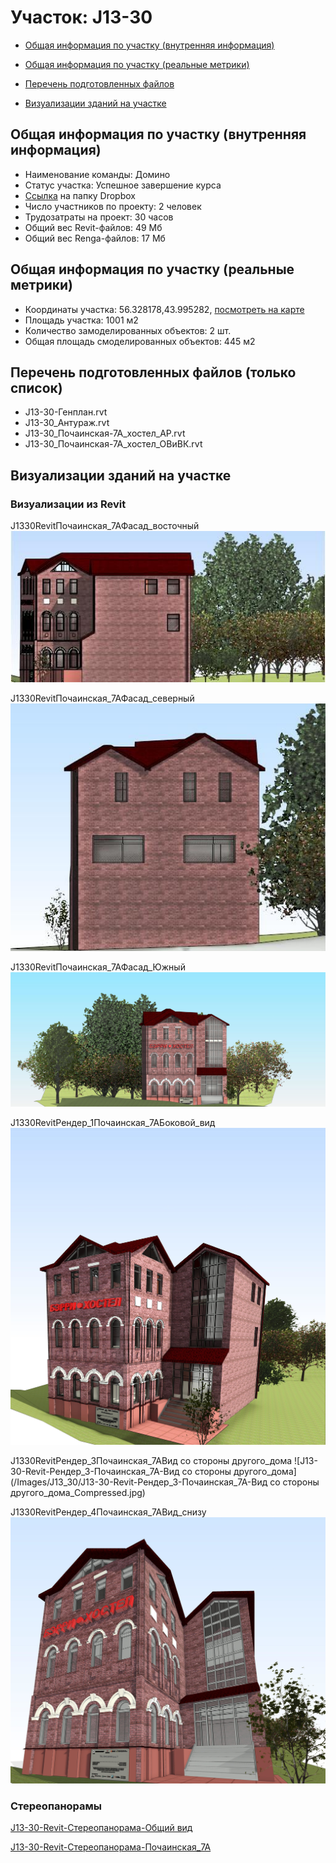 # Участок: J13-30

* [Общая информация по участку (внутренняя информация)](#Chapter1)

* [Общая информация по участку (реальные метрики)](#Chapter2)

* [Перечень подготовленных файлов](#Chapter3)

* [Визуализации зданий на участке](#Chapter6)

## <a id="Chapter1"></a> Общая информация по участку (внутренняя информация)
+ Наименование команды: Домино
+ Статус участка: Успешное завершение курса
+ [Ссылка](https://www.dropbox.com/sh/wvvgv1nw1iqred9/AAAmboffZ2Kdt2r7wRsqD0BXa/J13_30?dl=0) на папку Dropbox
+ Число участников по проекту: 2 человек
+ Трудозатраты на проект: 30 часов
+ Общий вес Revit-файлов: 49 Мб
+ Общий вес Renga-файлов: 17 Мб
## <a id="Chapter2"></a> Общая информация по участку (реальные метрики)
+ Координаты участка: 56.328178,43.995282, [посмотреть на карте](https://yandex.ru/maps/47/nizhny-novgorod/?ll=43.995282%2C56.328178&z=19)
+ Площадь участка: 1001 м2
+ Количество замоделированных объектов: 2 шт.
+ Общая площадь смоделированных объектов: 445 м2
## <a id="Chapter3"></a> Перечень подготовленных файлов (только список)
+ J13-30-Генплан.rvt
+ J13-30_Антураж.rvt
+ J13-30_Почаинская-7А_хостел_АР.rvt
+ J13-30_Почаинская-7А_хостел_ОВиВК.rvt
## <a id="Chapter6"></a> Визуализации зданий на участке
### Визуализации из Revit
J1330RevitПочаинская_7АФасад_восточный
![J13-30-Revit-Почаинская_7А-Фасад_восточный](/Images/J13_30/J13-30-Revit-Почаинская_7А-Фасад_восточный_Compressed.jpg)

J1330RevitПочаинская_7АФасад_северный
![J13-30-Revit-Почаинская_7А-Фасад_северный](/Images/J13_30/J13-30-Revit-Почаинская_7А-Фасад_северный_Compressed.jpg)

J1330RevitПочаинская_7АФасад_Южный
![J13-30-Revit-Почаинская_7А-Фасад_Южный](/Images/J13_30/J13-30-Revit-Почаинская_7А-Фасад_Южный_Compressed.jpg)

J1330RevitРендер_1Почаинская_7АБоковой_вид
![J13-30-Revit-Рендер_1-Почаинская_7А-Боковой_вид](/Images/J13_30/J13-30-Revit-Рендер_1-Почаинская_7А-Боковой_вид_Compressed.jpg)

J1330RevitРендер_3Почаинская_7АВид со стороны другого_дома
![J13-30-Revit-Рендер_3-Почаинская_7А-Вид со стороны другого_дома](/Images/J13_30/J13-30-Revit-Рендер_3-Почаинская_7А-Вид со стороны другого_дома_Compressed.jpg)

J1330RevitРендер_4Почаинская_7АВид_снизу
![J13-30-Revit-Рендер_4-Почаинская_7А-Вид_снизу](/Images/J13_30/J13-30-Revit-Рендер_4-Почаинская_7А-Вид_снизу_Compressed.jpg)

### Стереопанорамы
[J13-30-Revit-Стереопанорама-Общий вид](https://pano.autodesk.com/pano.html?url=jpgs/eaf4648d-4b1b-483a-bd8b-fb0e150e1c05&version=2)

[J13-30-Revit-Стереопанорама-Почаинская_7А](https://pano.autodesk.com/pano.html?url=jpgs/2179e817-4d58-4efe-a046-21794881b5b5&version=2)

